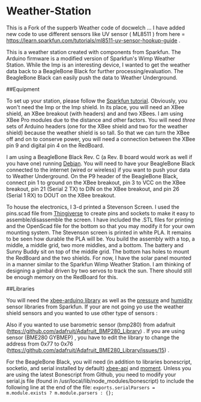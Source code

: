 Weather-Station
===============
This is a Fork of the supperb Weather code of docwelch ...
I have added new code to use different sensors like UV sensor ( ML8511 ) from here = https://learn.sparkfun.com/tutorials/ml8511-uv-sensor-hookup-guide .

This is a weather station created with components from Sparkfun. The Arduino firmware is a modified version of Sparkfun's Wimp Weather Station. While the Imp is an interesting device, I wanted to get the weather data back to a BeagleBone Black for further processing/evaluation. The BeagleBone Black can easily push the data to Weather Underground. 


##Equipment

To set up your station, please follow the [Sparkfun tutorial](https://learn.sparkfun.com/tutorials/weather-station-wirelessly-connected-to-wunderground). Obviously, you won't need the Imp or the Imp shield. In its place, you will need an XBee shield, an XBee breakout (with headers) and and two XBees. I am using XBee Pro modules due to the distance and other factors. You will need *three* sets of Arduino headers (one for the XBee shield and two for the weather shield) because the weather shield is so tall. So that we can turn the XBee off and on to conserve power, you will need a connection between the XBee pin 9 and digital pin 4 on the RedBoard.

I am using a BeagleBone Black Rev. C (a Rev. B board would work as well if you have one) running [Debian](http://beagleboard.org/latest-images/). You will need to have your BeagleBone Black connected to the internet (wired or wireless) if you want to push your data to Weather Underground. On the P9 header of the BeagleBone Black, connect pin 1 to ground on the XBee breakout, pin 3 to VCC on the XBee breakout, pin 21 (Serial 2 TX) to DIN on the XBee breakout, and pin 26 (Serial 1 RX) to DOUT on the XBee breakout.

To house the electronics, I 3-d printed a Stevenson Screen. I used the pins.scad file from [Thingiverse](http://www.thingiverse.com/thing:10541/#files) to create pins and sockets to make it easy to assemble/disassemble the screen. I have included the .STL files for printing and the OpenScad file for the bottom so that you may modify it for your own mounting system. The Stevenson screen is printed in white PLA. It remains to be seen how durable the PLA will be. You build the assembly with a top, a middle, a middle grid, two more middles, and a bottom. The battery and Sunny Buddy sit on top of the middle grid. The bottom has holes to mount the RedBoard and the two shields.
For now, I have the solar panel mounted in a manner similar to the Sparkfun Wimp Weather Station. I am thinking of designing a gimbal driven by two servos to track the sun. There should still be enough memory on the RedBoard for this.

##Libraries

You will need the [xbee-arduino library](https://code.google.com/p/xbee-arduino/) as well as the [pressure](https://github.com/sparkfun/MPL3115A2_Breakout) and [humidity](https://github.com/sparkfun/HTU21D_Breakout) sensor libraries from Sparkfun. 
If your are not going yo use the weather shield sensors and you wanted to use other type of sensors :

Also if you wanted to use barometric sensor (bmp280) from adafruit (https://github.com/adafruit/Adafruit_BMP280_Library) . If you are using sensor (BME280 GYBMEP) , you have to edit the library to change the address from 0x77 to 0x76 (https://github.com/adafruit/Adafruit_BME280_Library/issues/15) .

For the BeagleBone Black, you will need (in addition to libraries bonescript, socketio, and serial installed by default) [xbee-api](https://www.npmjs.org/package/xbee-api) and [moment](https://www.npmjs.org/package/moment). Unless you are using the latest Bonescript from Github, you need to modify your serial.js file (found in /usr/local/lib/node_modules/bonescript) to include the following line at the end of the file: `exports.serialParsers = m.module.exists ? m.module.parsers : {};`
